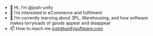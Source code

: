 - 👋 Hi, I’m @josh-unify
- 👀 I’m interested in eCommerce and fulfilment 
- 🌱 I’m currently learning about 3PL, Warehousing, and how software makes lorryloads of goods appear and disappear
- 📫 How to reach me josh@unifysoftware.com

<!---
josh-unify/josh-unify is a ✨ special ✨ repository because its `README.md` (this file) appears on your GitHub profile.
You can click the Preview link to take a look at your changes.
--->
